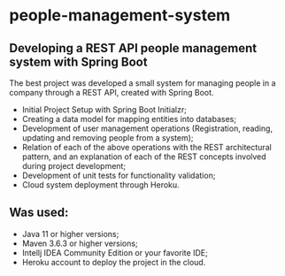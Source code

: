 # people-management-system


## Developing a REST API people management system with Spring Boot
The best project was developed a small system for managing people in a company through a REST API, created with Spring Boot.


- Initial Project Setup with Spring Boot Initialzr;
- Creating a data model for mapping entities into databases;
- Development of user management operations (Registration, reading, updating and removing people from a system);
- Relation of each of the above operations with the REST architectural pattern, and an explanation of each of the REST concepts involved during project development;
- Development of unit tests for functionality validation;
- Cloud system deployment through Heroku.

## Was used:
- Java 11 or higher versions;
- Maven 3.6.3 or higher versions;
- Intellj IDEA Community Edition or your favorite IDE;
- Heroku account to deploy the project in the cloud.





